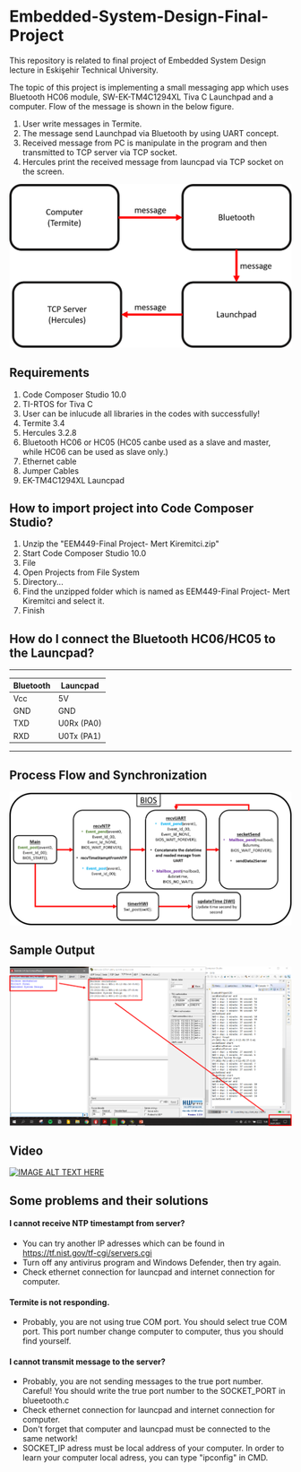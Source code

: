 # Embedded-System-Design-Final-Project

This repository is related to final project of Embedded System Design lecture in Eskişehir Technical University. 

The topic of this project is implementing a small messaging app which uses Bluetooth HC06 module, SW-EK-TM4C1294XL Tiva C Launchpad and a computer. Flow of the message is shown in the below figure. 
1. User write messages in Termite. 
1. The message send Launchpad via Bluetooth by using UART concept.
1. Received message from PC is manipulate in the program and then transmitted to TCP server via TCP socket.
1. Hercules print the received message from launcpad via TCP socket on the screen.

![alt text](https://github.com/MKiremitci/Embedded-System-Design-Final-Project/blob/main/flowMessage.png)

## Requirements
1. Code Composer Studio 10.0
1. TI-RTOS for Tiva C
1. User can be inlucude all libraries in the codes with successfully! 
1. Termite 3.4
1. Hercules 3.2.8
1. Bluetooth HC06 or HC05 (HC05 canbe used as a slave and master, while HC06 can be used as slave only.)
1. Ethernet cable 
1. Jumper Cables
1. EK-TM4C1294XL Launcpad


## How to import project into Code Composer Studio?
1. Unzip the "EEM449-Final Project- Mert Kiremitci.zip"
1. Start Code Composer Studio 10.0 
1. File
1. Open Projects from File System
1. Directory...
1. Find the unzipped folder which is named as EEM449-Final Project- Mert Kiremitci and select it.
1. Finish

## How do I connect the Bluetooth HC06/HC05 to the Launcpad?
-----------------------------
| Bluetooth   |  Launcpad   |
|-------------|-------------|
|   Vcc       |  5V         |
|   GND       |  GND        |
|   TXD       |  U0Rx (PA0) |
|   RXD       |  U0Tx (PA1) |
-----------------------------

## Process Flow and Synchronization
![alt text](Resim1.png)

## Sample Output
![alt text](sampleOutput.png)

## Video
[![IMAGE ALT TEXT HERE](https://img.youtube.com/vi/oQ5tczLGR4A/0.jpg)](https://www.youtube.com/watch?v=oQ5tczLGR4A)

## Some problems and their solutions
#### I cannot receive NTP timestampt from server? 
* You can try another IP adresses which can be found in https://tf.nist.gov/tf-cgi/servers.cgi
* Turn off any antivirus program and Windows Defender, then try again.
* Check ethernet connection for launcpad and internet connection for computer. 

#### Termite is not responding.
* Probably, you are not using true COM port. You should select true COM port. This port number change computer to computer, thus you should find yourself.

#### I cannot transmit message to the server? 
* Probably, you are not sending messages to the true port number. Careful! You should write the true port number to the SOCKET_PORT in blueetooth.c
* Check ethernet connection for launcpad and internet connection for computer. 
* Don't forget that computer and launcpad must be connected to the same network!
* SOCKET_IP adress must be local address of your computer. In order to learn your computer local adress, you can type "ipconfig" in CMD.
